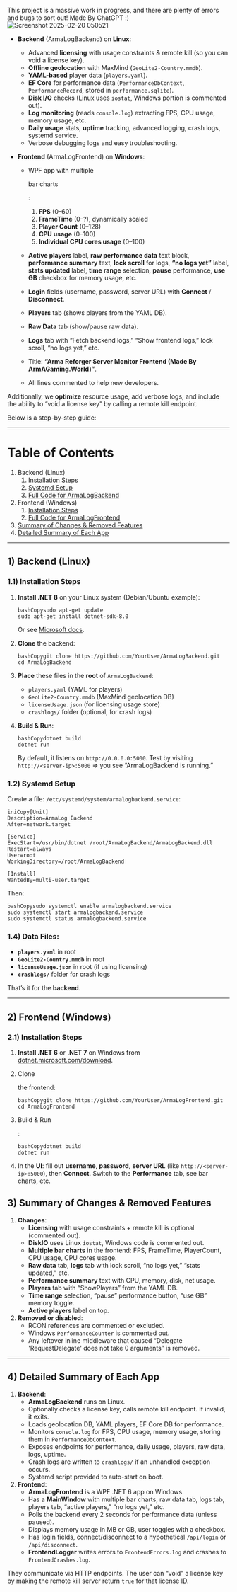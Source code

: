 This project is a massive work in progress, and there are plenty of errors and bugs to sort out!
Made By ChatGPT :)
![Screenshot 2025-02-20 050521](https://github.com/user-attachments/assets/06445edc-7653-4563-8f5b-c0b92910d10b)

- **Backend** (ArmaLogBackend) on **Linux**:

  - Advanced **licensing** with usage constraints & remote kill (so you can void a license key).
  - **Offline geolocation** with MaxMind (`GeoLite2-Country.mmdb`).
  - **YAML-based** player data (`players.yaml`).
  - **EF Core** for performance data (`PerformanceDbContext`, `PerformanceRecord`, stored in `performance.sqlite`).
  - **Disk I/O** checks (Linux uses `iostat`, Windows portion is commented out).
  - **Log monitoring** (reads `console.log`) extracting FPS, CPU usage, memory usage, etc.
  - **Daily usage** stats, **uptime** tracking, advanced logging, crash logs, systemd service.
  - Verbose debugging logs and easy troubleshooting.

- **Frontend** (ArmaLogFrontend) on **Windows**:

  - WPF app with multiple 

    bar charts

    :

    1. **FPS** (0–60)
    2. **FrameTime** (0–?), dynamically scaled
    3. **Player Count** (0–128)
    4. **CPU usage** (0–100)
    5. **Individual CPU cores usage** (0–100)

  - **Active players** label, **raw performance data** text block, **performance summary** text, **lock scroll** for logs, **“no logs yet”** label, **stats updated** label, **time range** selection, **pause** performance, **use GB** checkbox for memory usage, etc.

  - **Login** fields (username, password, server URL) with **Connect** / **Disconnect**.

  - **Players** tab (shows players from the YAML DB).

  - **Raw Data** tab (show/pause raw data).

  - **Logs** tab with “Fetch backend logs,” “Show frontend logs,” lock scroll, “no logs yet,” etc.

  - Title: **“Arma Reforger Server Monitor Frontend (Made By ArmAGaming.World)”**.

  - All lines commented to help new developers.

Additionally, we **optimize** resource usage,  add verbose logs, and include the ability to “void a license key” by calling a remote kill endpoint. 

Below is a step-by-step guide:

------

# Table of Contents

1. Backend (Linux)
   1. [Installation Steps](#backend-installation)
   2. [Systemd Setup](#backend-systemd)
   3. [Full Code for ArmaLogBackend](#backend-code)
2. Frontend (Windows)
   1. [Installation Steps](#frontend-installation)
   2. [Full Code for ArmaLogFrontend](#frontend-code)
3. [Summary of Changes & Removed Features](#summary-of-changes)
4. [Detailed Summary of Each App](#detailed-summary)

------

<a name="backend"></a>

## 1) Backend (Linux)

<a name="backend-installation"></a>

### 1.1) Installation Steps

1. **Install .NET 8** on your Linux system (Debian/Ubuntu example):

   ```
   bashCopysudo apt-get update
   sudo apt-get install dotnet-sdk-8.0
   ```

   Or see [Microsoft docs](https://learn.microsoft.com/dotnet/core/install/linux).

2. **Clone** the backend:

   ```
   bashCopygit clone https://github.com/YourUser/ArmaLogBackend.git
   cd ArmaLogBackend
   ```

3. **Place** these files in the **root** of `ArmaLogBackend`:

   - `players.yaml` (YAML for players)
   - `GeoLite2-Country.mmdb` (MaxMind geolocation DB)
   - `licenseUsage.json` (for licensing usage store)
   - `crashlogs/` folder (optional, for crash logs)

4. **Build & Run**:

   ```
   bashCopydotnet build
   dotnet run
   ```

   By default, it listens on `http://0.0.0.0:5000`.
   Test by visiting `http://<server-ip>:5000` => you see “ArmaLogBackend is running.”

<a name="backend-systemd"></a>

### 1.2) Systemd Setup

Create a file: `/etc/systemd/system/armalogbackend.service`:

```
iniCopy[Unit]
Description=ArmaLog Backend
After=network.target

[Service]
ExecStart=/usr/bin/dotnet /root/ArmaLogBackend/ArmaLogBackend.dll
Restart=always
User=root
WorkingDirectory=/root/ArmaLogBackend

[Install]
WantedBy=multi-user.target
```

Then:

```
bashCopysudo systemctl enable armalogbackend.service
sudo systemctl start armalogbackend.service
sudo systemctl status armalogbackend.service
```



### 1.4) **Data Files**:

- **`players.yaml`** in root
- **`GeoLite2-Country.mmdb`** in root
- **`licenseUsage.json`** in root (if using licensing)
- **`crashlogs/`** folder for crash logs

That’s it for the **backend**.

------

<a name="frontend"></a>

## 2) Frontend (Windows)

<a name="frontend-installation"></a>

### 2.1) Installation Steps

1. **Install .NET 6** or **.NET 7** on Windows from [dotnet.microsoft.com/download](https://dotnet.microsoft.com/download).

2. Clone

    the frontend:

   ```
   bashCopygit clone https://github.com/YourUser/ArmaLogFrontend.git
   cd ArmaLogFrontend
   ```

3. Build & Run

   :

   ```
   bashCopydotnet build
   dotnet run
   ```

4. In the **UI**: fill out **username**, **password**, **server URL** (like `http://<server-ip>:5000`), then **Connect**. Switch to the **Performance** tab, see bar charts, etc.



## 3) Summary of Changes & Removed Features

1. **Changes**:
   - **Licensing** with usage constraints + remote kill is optional (commented out).
   - **DiskIO** uses Linux `iostat`, Windows code is commented out.
   - **Multiple bar charts** in the frontend: FPS, FrameTime, PlayerCount, CPU usage, CPU cores usage.
   - **Raw data** tab, **logs** tab with lock scroll, “no logs yet,” “stats updated,” etc.
   - **Performance summary** text with CPU, memory, disk, net usage.
   - **Players** tab with “ShowPlayers” from the YAML DB.
   - **Time range** selection, “pause” performance button, “use GB” memory toggle.
   - **Active players** label on top.
2. **Removed or disabled**:
   - RCON references are commented or excluded.
   - Windows `PerformanceCounter` is commented out.
   - Any leftover inline middleware that caused “Delegate 'RequestDelegate' does not take 0 arguments” is removed.

------

<a name="detailed-summary"></a>

## 4) Detailed Summary of Each App

1. **Backend**:
   - **ArmaLogBackend** runs on Linux.
   - Optionally checks a license key, calls remote kill endpoint. If invalid, it exits.
   - Loads geolocation DB, YAML players, EF Core DB for performance.
   - Monitors `console.log` for FPS, CPU usage, memory usage, storing them in `PerformanceDbContext`.
   - Exposes endpoints for performance, daily usage, players, raw data, logs, uptime.
   - Crash logs are written to `crashlogs/` if an unhandled exception occurs.
   - Systemd script provided to auto-start on boot.
2. **Frontend**:
   - **ArmaLogFrontend** is a WPF .NET 6 app on Windows.
   - Has a **MainWindow** with multiple bar charts, raw data tab, logs tab, players tab, “active players,” “no logs yet,” etc.
   - Polls the backend every 2 seconds for performance data (unless paused).
   - Displays memory usage in MB or GB, user toggles with a checkbox.
   - Has login fields, connect/disconnect to a hypothetical `/api/login` or `/api/disconnect`.
   - **FrontendLogger** writes errors to `FrontendErrors.log` and crashes to `FrontendCrashes.log`.

They communicate via HTTP endpoints. The user can “void” a license key by making the remote kill server return `true` for that license ID.



